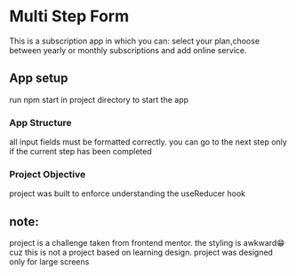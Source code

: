 # Multi Step Form

This is a subscription app in which you can:
select your plan,choose between yearly or monthly subscriptions and add online service.

## App setup

run npm start in project directory to start the app

### App Structure

all input fields must be formatted correctly.
you can go to the next step only if the current step has been completed

### Project Objective

project was built to enforce understanding the useReducer hook

## note:

project is a challenge taken from frontend mentor.
the styling is awkward😁 cuz this is not a project based on learning design.
project was designed only for large screens
